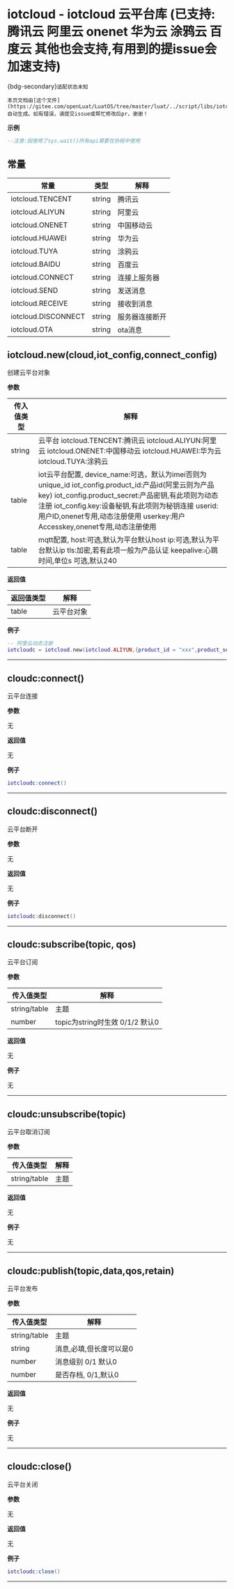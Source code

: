 # iotcloud - iotcloud 云平台库 (已支持: 腾讯云 阿里云 onenet 华为云 涂鸦云 百度云 其他也会支持,有用到的提issue会加速支持)  

{bdg-secondary}`适配状态未知`

```{note}
本页文档由[这个文件](https://gitee.com/openLuat/LuatOS/tree/master/luat/../script/libs/iotcloud.lua)自动生成。如有错误，请提交issue或帮忙修改后pr，谢谢！
```


**示例**

```lua
--注意:因使用了sys.wait()所有api需要在协程中使用

```

## 常量

|常量|类型|解释|
|-|-|-|
|iotcloud.TENCENT|string|腾讯云|
|iotcloud.ALIYUN|string|阿里云|
|iotcloud.ONENET|string|中国移动云|
|iotcloud.HUAWEI|string|华为云|
|iotcloud.TUYA|string|涂鸦云|
|iotcloud.BAIDU|string|百度云|
|iotcloud.CONNECT|string|连接上服务器|
|iotcloud.SEND|string|发送消息|
|iotcloud.RECEIVE|string|接收到消息|
|iotcloud.DISCONNECT|string|服务器连接断开|
|iotcloud.OTA|string|ota消息|


## iotcloud.new(cloud,iot_config,connect_config)



创建云平台对象

**参数**

|传入值类型|解释|
|-|-|
|string|云平台 iotcloud.TENCENT:腾讯云 iotcloud.ALIYUN:阿里云 iotcloud.ONENET:中国移动云 iotcloud.HUAWEI:华为云 iotcloud.TUYA:涂鸦云|
|table|iot云平台配置, device_name:可选，默认为imei否则为unique_id iot_config.product_id:产品id(阿里云则为产品key) iot_config.product_secret:产品密钥,有此项则为动态注册 iot_config.key:设备秘钥,有此项则为秘钥连接  userid:用户ID,onenet专用,动态注册使用  userkey:用户Accesskey,onenet专用,动态注册使用|
|table|mqtt配置, host:可选,默认为平台默认host ip:可选,默认为平台默认ip tls:加密,若有此项一般为产品认证 keepalive:心跳时间,单位s 可选,默认240|

**返回值**

|返回值类型|解释|
|-|-|
|table|云平台对象|

**例子**

```lua
-- 阿里云动态注册
iotcloudc = iotcloud.new(iotcloud.ALIYUN,{product_id = "xxx",product_secret = "xxx"})

```

---

## cloudc:connect()



云平台连接

**参数**

无

**返回值**

无

**例子**

```lua
iotcloudc:connect()

```

---

## cloudc:disconnect()



云平台断开

**参数**

无

**返回值**

无

**例子**

```lua
iotcloudc:disconnect()

```

---

## cloudc:subscribe(topic, qos)



云平台订阅

**参数**

|传入值类型|解释|
|-|-|
|string/table|主题|
|number|topic为string时生效 0/1/2 默认0|

**返回值**

无

**例子**

无

---

## cloudc:unsubscribe(topic)



云平台取消订阅

**参数**

|传入值类型|解释|
|-|-|
|string/table|主题|

**返回值**

无

**例子**

无

---

## cloudc:publish(topic,data,qos,retain)



云平台发布

**参数**

|传入值类型|解释|
|-|-|
|string/table|主题|
|string|消息,必填,但长度可以是0|
|number|消息级别 0/1 默认0|
|number|是否存档, 0/1,默认0|

**返回值**

无

**例子**

无

---

## cloudc:close()



云平台关闭

**参数**

无

**返回值**

无

**例子**

```lua
iotcloudc:close()

```

---

